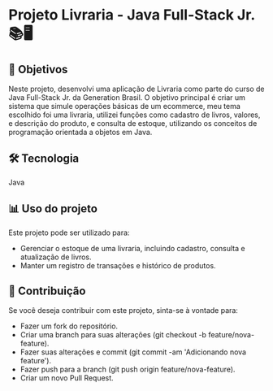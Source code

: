 # Projeto Livraria - Java Full-Stack Jr. 📚🖥️
## 🎯 Objetivos

Neste projeto, desenvolvi uma aplicação de Livraria como parte do curso de Java Full-Stack Jr. da Generation Brasil. O objetivo principal é criar um sistema que simule operações básicas de um ecommerce, meu tema escolhido foi uma livraria, utilizei funções como cadastro de livros, valores, e descrição do produto, e consulta de estoque, utilizando os conceitos de programação orientada a objetos em Java.

## 🛠️ Tecnologia
Java

## 📊 Uso do projeto
Este projeto pode ser utilizado para:

- Gerenciar o estoque de uma livraria, incluindo cadastro, consulta e atualização de livros.
- Manter um registro de transações e histórico de produtos.

## 🙌 Contribuição
Se você deseja contribuir com este projeto, sinta-se à vontade para:

- Fazer um fork do repositório.
- Criar uma branch para suas alterações (git checkout -b feature/nova-feature).
- Fazer suas alterações e commit (git commit -am 'Adicionando nova feature').
- Fazer push para a branch (git push origin feature/nova-feature).
- Criar um novo Pull Request.
  

